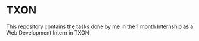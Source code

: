 # TXON
This repository contains the tasks done by me in the 1 month Internship as a Web Development Intern in TXON
